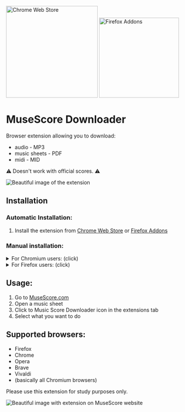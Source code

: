 <a href="https://chrome.google.com/webstore/detail/music-score-downloader/jhogldboghgffknljgnomjkcfbapogdf"><img alt="Chrome Web Store" width="250px" src="https://storage.googleapis.com/web-dev-uploads/image/WlD8wC6g8khYWPJUsQceQkhXSlv1/HRs9MPufa1J1h5glNhut.png"/></a>
<a href="https://addons.mozilla.org/en-US/firefox/addon/music-score-downloader/"><img alt="Firefox Addons" width="218px" src="https://blog.mozilla.org/addons/files/2020/04/get-the-addon-fx-apr-2020.svg"/></a>

# MuseScore Downloader

Browser extension allowing you to download:
* audio - MP3
* music sheets - PDF
* midi - MID

⚠️ Doesn't work with official scores. ⚠️

<img src="https://raw.githubusercontent.com/ingui-n/musescore-downloader/master/screenshots/extension.png" alt="Beautiful image of the extension"/>

## Installation
### Automatic Installation:
1. Install the extension from [Chrome Web Store](https://chrome.google.com/webstore/detail/music-score-downloader/jhogldboghgffknljgnomjkcfbapogdf) or [Firefox Addons](https://addons.mozilla.org/en-US/firefox/addon/music-score-downloader/)

### Manual installation:
<details>
  <summary>For Chromium users: (click)</summary>

1. Go to [the latest release](https://github.com/ingui-n/musescore-downloader/releases/latest)
2. Download the `musescore-downloader-0.x.x-manifest-v3.crx` file
3. Go to the browser extension manager [chrome://extensions/](chrome://extensions/)
4. Enable `Developer mode` (at the top right)
5. Drag and drop the file downloaded in the previous step into the browser window and click to install
6. That's it! Extension is now ready to use 🎉

</details>

<details>
  <summary>For Firefox users: (click)</summary>

1. Go to [the latest release](https://github.com/ingui-n/musescore-downloader/releases/latest)
2. Click to the `musescore-downloader-0.x.x-manifest-v2.xpi` file
3. A bubble with text and button should appear. Click on `Continue to Installation` and `Add`
4. That's it! Extension is now ready to use 🎉
</details>


## Usage:
1. Go to [MuseScore.com](https://musescore.com/)
2. Open a music sheet
3. Click to Music Score Downloader icon in the extensions tab
4. Select what you want to do

## Supported browsers:
* Firefox
* Chrome
* Opera
* Brave
* Vivaldi
* (basically all Chromium browsers)

Please use this extension for study purposes only.

<img src="https://raw.githubusercontent.com/ingui-n/musescore-downloader/master/screenshots/screenshot.png" alt="Beautiful image with extension on MuseScore website"/>
